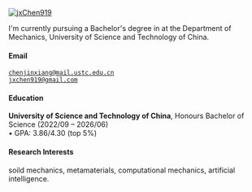 [![jxChen919](https://img.shields.io/badge/JxChen-github-blue?logo=github)](https://github.com/jxChen919)

I'm currently pursuing a Bachelor's degree in  at the Department of Mechanics, University of Science and Technology of China.

#### Email  
<code>chenjinxiang@mail.ustc.edu.cn</code>  
<code>jxchen919@gmail.com</code>

#### Education  
**University of Science and Technology of China**, Honours Bachelor of Science (2022/09 – 2026/06)  
• GPA: 3.86/4.30 (top 5%)  

#### Research Interests  
soild mechanics, metamaterials, computational mechanics, artificial intelligence.
